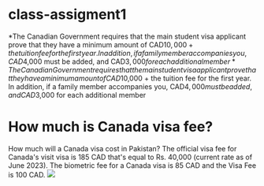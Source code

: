 # class-assigment1
*The Canadian Government requires that the main student visa applicant prove that they have a minimum amount of CAD$10,000 + the tuition fee for the first year. In addition, if a family member accompanies you, CAD$4,000 must be added, and CAD$3,000 for each additional member
*The Canadian Government requires that the main student visa applicant prove that they have a minimum amount of CAD$10,000 + the tuition fee for the first year. In addition, if a family member accompanies you, CAD$4,000 must be added, and CAD$3,000 for each additional member
# How much is Canada visa fee?
How much will a Canada visa cost in Pakistan? The official visa fee for Canada's visit visa is 185 CAD that's equal to Rs. 40,000 (current rate as of June 2023). The biometric fee for a Canada visa is 85 CAD and the Visa Fee is 100 CAD.
<img src="./visajpg">
